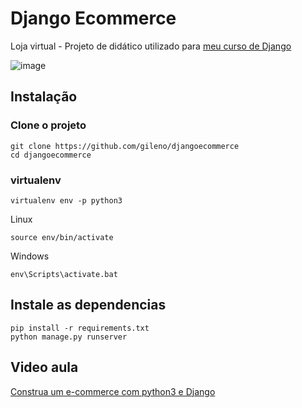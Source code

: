 # Django Ecommerce
Loja virtual - Projeto de didático utilizado para [meu curso de Django](https://www.udemy.com/construa-um-e-commerce-com-python-3-e-django/?couponCode=github)

![image](https://cloud.githubusercontent.com/assets/5832193/17952257/3ee3156e-6a3f-11e6-8add-6eeccbf68e3c.png)

## Instalação

### Clone o projeto
```
git clone https://github.com/gileno/djangoecommerce
cd djangoecommerce
```

### virtualenv
```
virtualenv env -p python3
```
Linux
```
source env/bin/activate
```
Windows
```
env\Scripts\activate.bat
```



## Instale as dependencias
```
pip install -r requirements.txt
python manage.py runserver
```

## Video aula
[Construa um e-commerce com python3 e Django](https://www.udemy.com/construa-um-e-commerce-com-python-3-e-django/?couponCode=github)
